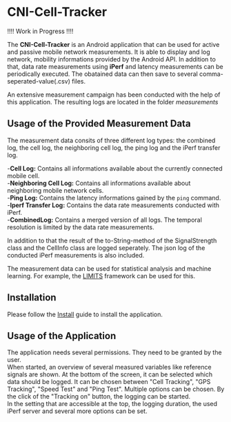 # CNI-Cell-Tracker
!!!! Work in Progress !!!!

The **CNI-Cell-Tracker** is an Android application that can be used for active and passive mobile network measurements. It is able to display and log network, mobility informations provided by the Android API. In addition to that, data rate measurements using **iPerf** and latency measurements can be periodically executed. The obatained data can then save to several comma-seperated-value(.csv) files.

An extensive measurement campaign has been conducted with the help of this application. The resulting logs are located in the folder *measurements*
## Usage of the Provided Measurement Data
The measurement data consits of three different log types: the combined log, the cell log, the neighboring cell log, the ping log and the iPerf transfer log. 

-__Cell Log:__ Contains all informations available about the currently connected mobile cell.  
-**Neighboring Cell Log:** Contains all informations available about neighboring mobile network cells.  
-**Ping Log:** Contains the latency informations gained by the `ping` command.  
-**Iperf Transfer Log:** Contains the data rate measurements conducted with iPerf.  
-**CombinedLog:** Contains a merged version of all logs. The temporal resolution is limited by the data rate measurements.  

In addition to that the result of the to-String-method of the SignalStrength class and the CellInfo class are logged seperately. The json log of the conducted iPerf measurements is also included.

The measurement data can be used for statistical analysis and machine learning. For example, the [LIMITS](https://github.com/bensliwa/limits) framework can be used for this.

## Installation
Please follow the [Install](/INSTALL.md) guide to install the application.

## Usage of the Application
The application needs several permissions. They need to be granted by the user.  
When started, an overview of several measured variables like reference signals are shown. At the bottom of the screen, it can be selected which data should be logged. It can be chosen between "Cell Tracking", "GPS Tracking", "Speed Test" and "Ping Test". Multiple options can be chosen.  By the click of the "Tracking on" button, the logging can be started.  
In the setting that are accessible at the top, the logging duration, the used iPerf server and several more options can be set. 


